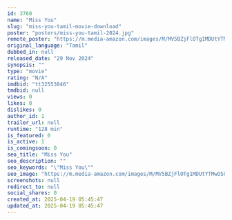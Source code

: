 ```yaml
---
id: 3760
name: "Miss You"
slug: "miss-you-tamil-movie-download"
poster: "posters/miss-you-tamil-2024.jpg"
remote_poster: "https://m.media-amazon.com/images/M/MV5BZjFlOTg1MDUtYTMwOS00MDBlLWE4ZjAtZjAzZWJjYzEyZWNjXkEyXkFqcGc@._V1_SX300.jpg"
original_language: "Tamil"
dubbed_in: null
released_date: "29 Nov 2024"
synopsis: ""
type: "movie"
rating: "N/A"
imdbid: "tt32553846"
tmdbid: null
views: 0
likes: 0
dislikes: 0
author_id: 1
trailer_url: null
runtime: "128 min"
is_featured: 0
is_active: 1
is_comingsoon: 0
seo_title: "Miss You"
seo_description: ""
seo_keywords: "\"Miss You\""
seo_image: "https://m.media-amazon.com/images/M/MV5BZjFlOTg1MDUtYTMwOS00MDBlLWE4ZjAtZjAzZWJjYzEyZWNjXkEyXkFqcGc@._V1_SX300.jpg"
screenshots: null
redirect_to: null
social_shares: 0
created_at: 2025-04-19 05:45:47
updated_at: 2025-04-19 05:45:47
---
```


